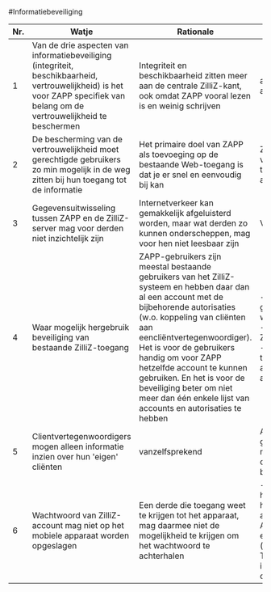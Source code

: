 #Informatiebeveiliging

Nr. | Watje | Rationale | Hoetje | Opmerkingen
--- | ----- | --------- | ------ | ----------
1 | Van de drie aspecten van informatiebeveiliging (integriteit, beschikbaarheid, vertrouwelijkheid) is het voor ZAPP specifiek van belang om de vertrouwelijkheid te beschermen | Integriteit en beschikbaarheid zitten meer aan de centrale ZilliZ-kant, ook omdat ZAPP vooral lezen is en weinig schrijven | authenticatie, autorisatie, vercijfering
2 | De bescherming van de vertrouwelijkheid moet gerechtigde gebruikers zo min mogelijk in de weg zitten bij hun toegang tot de informatie | Het primaire doel van ZAPP als toevoeging op de bestaande Web-toegang is dat je er snel en eenvoudig bij kan | Zoveel mogelijk vermijden van tekstinvoer voor authenticatie
3 | Gegevensuitwisseling tussen ZAPP en de ZilliZ-server mag voor derden niet inzichtelijk zijn | Internetverkeer kan gemakkelijk afgeluisterd worden, maar wat derden zo kunnen onderscheppen, mag voor hen niet leesbaar zijn | Vercijfering met HTTPS
4 | Waar mogelijk hergebruik beveiliging van bestaande ZilliZ-toegang | ZAPP-gebruikers zijn meestal bestaande gebruikers van het ZilliZ-systeem en hebben daar dan al een account met de bijbehorende autorisaties (w.o. koppeling van cliënten aan eencliëntvertegenwoordiger). Het is voor de gebruikers handig om voor ZAPP hetzelfde account te kunnen gebruiken. En het is voor de beveiliging beter om niet meer dan één enkele lijst van accounts en autorisaties te hebben | - Huidig systeem van gebruikersnamen en wachtwoorden; <br> - ZAPP-account = ZilliZ-account; <br> - Huidig systeem van toekennen van autorisaties aan accounts
5 | Clientvertegenwoordigers mogen alleen informatie inzien over hun 'eigen' cliënten | vanzelfsprekend | Authenticatie als ZilliZ-gebruiker, autorisatie met koppeling cliënt-cliëntvertegenwoordiger binnen ZilliZ
6 | Wachtwoord van ZilliZ-account mag niet op het mobiele apparaat worden opgeslagen | Een derde die toegang weet te krijgen tot het apparaat, mag daarmee niet de mogelijkheid te krijgen om het wachtwoord te achterhalen | - Wachtwoord alleen in het werkgeheugen houden tijdens het aanmeldproces; - Aanmeldproces levert een 'token' (toeganssleutel); - Toegang tot informatie in ZilliZ gaat vervolgens op basis van het token
